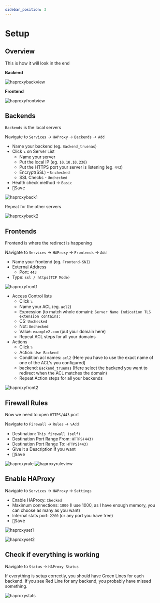 ```yaml
---
sidebar_position: 3
---
```


# Setup

## Overview
This is how it will look in the end

**Backend**

![haproxybackview](img/haproxybackview.jpg "haproxybackview")

**Frontend**

![haproxyfrontview](img/haproxyfrontview.jpg "haproxyfrontview")

## Backends
`Backends` is the local servers

Navigate to `Services` -> `HAProxy` -> `Backends` -> `Add`

* Name your backend (eg. `Backend_truenas`)
* Click ⤵️ on Server List
  * Name your server
  * Put the local IP (eg. `10.10.10.230`)
  * Put the HTTPS port your server is listening (eg. `443`)
  * Encrypt(SSL) - `Unchecked`
  * SSL Checks - `Unchecked`
* Health check method -> `Basic`
* <kbd>💾Save</kbd>

![haproxyback1](img/haproxyback1.jpg "haproxyback1")

Repeat for the other servers

![haproxyback2](img/haproxyback2.jpg "haproxyback2")

## Frontends

Frontend is where the redirect is happening

Navigate to `Services` -> `HAProxy` -> `Frontends` -> `Add`

* Name your frontend (eg. `Frontend-SNI`)
* External Address
  * Port: `443`
* Type: `ssl / https(TCP Mode)`

![haproxyfront1](img/haproxyfront1.jpg "haproxyfront1")

* Access Control lists
  * Click ⤵️
  * Name your ACL (eg. `acl2`)
  * Expression (to match whole domain): `Server Name Indication TLS extension contains:`
  * CS: `Unchecked`
  * Not: `Unchecked`
  * Value: `example2.com` (put your domain here)
  * Repeat ACL steps for all your domains
* Actions
  * Click ⤵️
  * Action: `Use Backend`
  * Condition acl names: `acl2` (Here you have to use the exact name of one of the ACL's you configured)
  * backend: `Backend_truenas` (Here select the backend you want to redirect when the ACL matches the domain)
  * Repeat Action steps for all your backends

![haproxyfront2](img/haproxyfront2.jpg "haproxyfront2")

## Firewall Rules

Now we need to open `HTTPS/443` port

Navigate to `Firewall` -> `Rules` -> ⤵️`Add`

* Destination: `This firewall (self)`
* Destination Port Range From: `HTTPS(443)`
* Destination Port Range To: `HTTPS(443)`
* Give it a Description if you want
* <kbd>💾Save</kbd>

![haproxyrule](img/haproxyrule.jpg "haproxyrule")
![haproxyruleview](img/haproxyruleview.jpg "haproxyruleview")

## Enable HAProxy

Navigate to `Services` -> `HAProxy` -> `Settings`

* Enable HAProxy: `Checked`
* Maximum connections: `1000` (I use 1000, as I have enough memory, you can choose as many as you want)
* Internal stats port: `2200` (or any port you have free)
* <kbd>💾Save</kbd>

![haproxyset1](img/haproxyset1.jpg "haproxyset1")

![haproxyset2](img/haproxyset2.jpg "haproxyset2")

## Check if everything is working

Navigate to `Status` -> `HAProxy Status`

If everything is setup correctly, you should have Green Lines for each backend.
If you see Red Line for any backend, you probably have missed something.

![haproxystats](img/haproxystats.jpg "haproxystats")
